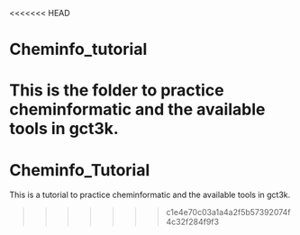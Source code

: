 <<<<<<< HEAD
# Cheminfo_tutorial
This is the folder to practice cheminformatic and the available tools in gct3k.
=======
# Cheminfo_Tutorial
This is a tutorial to practice cheminformatic and the available tools in gct3k.
>>>>>>> c1e4e70c03a1a4a2f5b57392074f4c32f284f9f3
